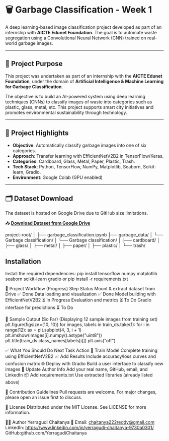 # 🗑️ Garbage Classification - Week 1

A deep learning-based image classification project developed as part of an internship with **AICTE Edunet Foundation**. The goal is to automate waste segregation using a Convolutional Neural Network (CNN) trained on real-world garbage images.

---

## 🎯 Project Purpose

This project was undertaken as part of an internship with the **AICTE Edunet Foundation**, under the domain of **Artificial Intelligence & Machine Learning for Garbage Classification**.

The objective is to build an AI-powered system using deep learning techniques (CNNs) to classify images of waste into categories such as plastic, glass, metal, etc. This project supports smart city initiatives and promotes environmental sustainability through technology.

---

## 📌 Project Highlights

- **Objective**: Automatically classify garbage images into one of six categories.
- **Approach**: Transfer learning with EfficientNetV2B2 in TensorFlow/Keras.
- **Categories**: Cardboard, Glass, Metal, Paper, Plastic, Trash.
- **Tech Stack**: Python, TensorFlow, NumPy, Matplotlib, Seaborn, Scikit-learn, Gradio.
- **Environment**: Google Colab (GPU enabled)

---

## 🗂️ Dataset Download

The dataset is hosted on Google Drive due to GitHub size limitations.

📥 **[Download Dataset from Google Drive](https://drive.google.com/uc?export=download&id=1JRRR4mWA3jhSJl3GPeCY9ZxZ4pdEHQtT)**


project-root/
│
├── garbage_classification.ipynb
├── garbage_data/
│ └── Garbage classification/
│ └── Garbage classification/
│ ├── cardboard/
│ ├── glass/
│ ├── metal/
│ ├── paper/
│ ├── plastic/
│ └── trash/

##  Installation

Install the required dependencies:
pip install tensorflow numpy matplotlib seaborn scikit-learn gradio
or
pip install -r requirements.txt

🚀 Project Workflow (Progress)
Step	Status
Mount & extract dataset from Drive	       ✅ Done
Data loading and visualization	           ✅ Done
Model building with EfficientNetV2B2	   ⏳ In Progress
Evaluation and metrics	                   ⏳ To Do
Gradio interface for predictions	       ⏳ To Do


🧪 Sample Output (So Far)
(Displaying 12 sample images from training set)
plt.figure(figsize=(10, 10))
for images, labels in train_ds.take(1):
    for i in range(12):
        ax = plt.subplot(4, 3, i + 1)
        plt.imshow(images[i].numpy().astype("uint8"))
        plt.title(train_ds.class_names[labels[i]])
        plt.axis("off")
        
✅ What You Should Do Next
Task	Action
🧠 Train Model	               Complete training using EfficientNetV2B2
📈 Add Results	              Include accuracy/loss curves and confusion matrix
🌐 Deploy with Gradio     	  Build a user interface to classify new images
📝 Update Author Info	      Add your real name, GitHub, email, and LinkedIn
📦 Add requirements.txt    	  Use extracted libraries (already listed above)

🤝 Contribution Guidelines
Pull requests are welcome. For major changes, please open an issue first to discuss.

📄 License
Distributed under the MIT License. See LICENSE for more information.

🙋‍♂️ Author
Yerragudi Chaitanya
📧 Email: chaitanya222reddy@gmail.com
LinkedIn: https://www.linkedin.com/in/yerragudi-chaitanya-9730a0301/
GitHub:github.com/YerragudiChaitanya
 




    

